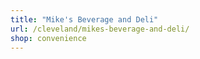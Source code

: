 ```yaml
---
title: "Mike's Beverage and Deli"
url: /cleveland/mikes-beverage-and-deli/
shop: convenience
---
```

